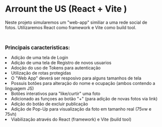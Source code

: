 # Arrount the US (React + Vite )
Neste projeto simularemos um "web-app" similiar a uma rede social de fotos. Utilizaremos React como framework e Vite como build tool.

**<br><br><big>Principais caracteristicas:</big>**
<li>Adição de uma tela de Login</li>
<li>Adição de uma tela de Registro de novos usuarios</li>
<li>Adoção do uso de Tokens para autenticação</li>
<li>Utilização de rotas protegidas</li>
<li>O "Web App" deverá ser resposivo para alguns tamanhos de tela</li>
<li>Possuis botões para alteração do nome e ocupação (ambos contendo a linguagem JS)</li>
<li>Botões interativos para "like/curtir" uma foto</li>
<li>Adicionado as funçoes ao botão "+" (para adição de novas fotos via link)</li>
<li>Adição do botão de excluir publicação</li>
<li>Adição de Pop-Up para visualização da foto em tamanho real (75vw e 75vh)</li>
<li>Viabilização através do React (framework) e Vite (build tool)</li>